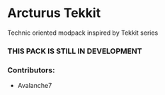 # Arcturus Tekkit
Technic oriented modpack inspired by Tekkit series

### **THIS PACK IS STILL IN DEVELOPMENT**

### Contributors:
- Avalanche7
